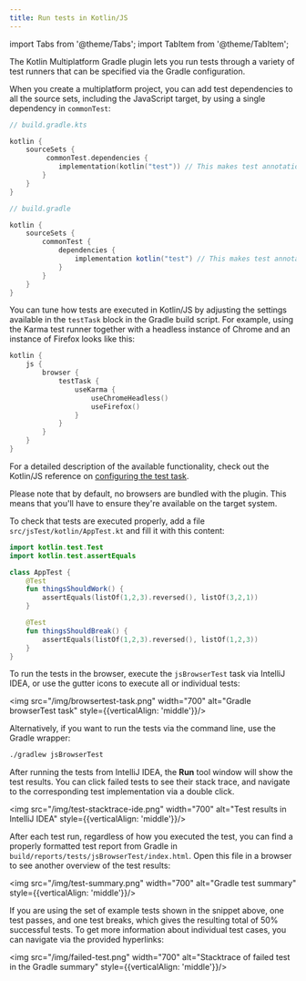 ```yaml
---
title: Run tests in Kotlin/JS
---
```


import Tabs from '@theme/Tabs';
import TabItem from '@theme/TabItem';




The Kotlin Multiplatform Gradle plugin lets you run tests through a variety of test runners that can be specified via the Gradle
configuration.

When you create a multiplatform project, you can add test dependencies to all the source sets, including the JavaScript
target, by using a single dependency in `commonTest`:

<Tabs>
<TabItem value="kotlin" label="Kotlin" default={kotlin === "kotlin"}>

```kotlin
// build.gradle.kts

kotlin {
    sourceSets {
         commonTest.dependencies {
            implementation(kotlin("test")) // This makes test annotations and functionality available in JS
        }
    }
}
```

</TabItem>
<TabItem value="groovy" label="Groovy" default={groovy === "kotlin"}>

```groovy
// build.gradle

kotlin {
    sourceSets {
        commonTest {
            dependencies {
                implementation kotlin("test") // This makes test annotations and functionality available in JS
            }
        }
    }
}
```

</TabItem>
</Tabs>

You can tune how tests are executed in Kotlin/JS by adjusting the settings available in the `testTask` block in the Gradle
build script. For example, using the Karma test runner together with a headless instance of Chrome and an instance of
Firefox looks like this:

```kotlin
kotlin {
    js {
        browser {
            testTask {
                useKarma {
                    useChromeHeadless()
                    useFirefox()
                }
            }
        }
    }
}
```

For a detailed description of the available functionality, check out the Kotlin/JS reference on [configuring the test task](js-project-setup.md#test-task). 

Please note that by default, no browsers are bundled with the plugin. This means that you'll have to ensure they're
available on the target system.

To check that tests are executed properly, add a file `src/jsTest/kotlin/AppTest.kt` and fill it with this content:

```kotlin
import kotlin.test.Test
import kotlin.test.assertEquals

class AppTest {
    @Test
    fun thingsShouldWork() {
        assertEquals(listOf(1,2,3).reversed(), listOf(3,2,1))
    }

    @Test
    fun thingsShouldBreak() {
        assertEquals(listOf(1,2,3).reversed(), listOf(1,2,3))
    }
}
```

To run the tests in the browser, execute the `jsBrowserTest` task via IntelliJ IDEA, or use the gutter icons to execute all
or individual tests:

<img src="/img/browsertest-task.png" width="700" alt="Gradle browserTest task" style={{verticalAlign: 'middle'}}/>

Alternatively, if you want to run the tests via the command line, use the Gradle wrapper:

```bash
./gradlew jsBrowserTest
```

After running the tests from IntelliJ IDEA, the **Run** tool window will show the test results. You can click failed tests
to see their stack trace, and navigate to the corresponding test implementation via a double click.

<img src="/img/test-stacktrace-ide.png" width="700" alt="Test results in IntelliJ IDEA" style={{verticalAlign: 'middle'}}/>

After each test run, regardless of how you executed the test, you can find a properly formatted test report from Gradle
in `build/reports/tests/jsBrowserTest/index.html`. Open this file in a browser to see another overview of the test results:

<img src="/img/test-summary.png" width="700" alt="Gradle test summary" style={{verticalAlign: 'middle'}}/>

If you are using the set of example tests shown in the snippet above, one test passes, and one test breaks, which gives 
the resulting total of 50% successful tests. To get more information about individual test cases, you can navigate via
the provided hyperlinks:

<img src="/img/failed-test.png" width="700" alt="Stacktrace of failed test in the Gradle summary" style={{verticalAlign: 'middle'}}/>